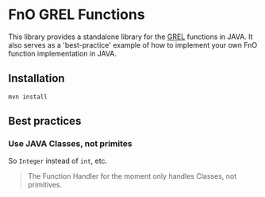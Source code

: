 # FnO GREL Functions

This library provides a standalone library for the [GREL]() functions in JAVA.
It also serves as a 'best-practice' example of how to implement your own FnO function implementation in JAVA.

## Installation

`mvn install`

## Best practices

### Use JAVA Classes, not primites

So `Integer` instead of `int`, etc.

> The Function Handler for the moment only handles Classes, not primitives.
